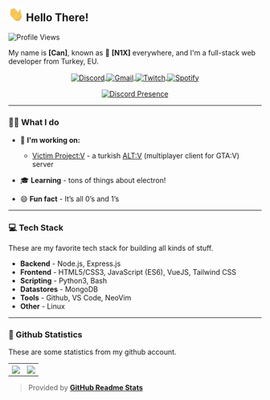 ## <img src="https://raw.githubusercontent.com/ABSphreak/ABSphreak/master/gifs/Hi.gif" width="30px"> Hello There!

![Profile Views](https://komarev.com/ghpvc/?username=CANAKIL&color=7C3138&style=flat-square)

My name is **[Can]**, known as 🐸 **[N1X]** everywhere, and I'm a full-stack web developer from Turkey, EU.

<p align="center">
   <a href="https://discord.com/users/428241515727552522" target="_blank" rel="nofollow">
      <img src="https://github.com/CANAKIL/CANAKIL/blob/master/discord.svg" alt="Discord" width="32" align="center">
   </a>
   <a href="mailto:canakildev@gmail.com" target="_blank" rel="nofollow">
      <img src="https://github.com/CANAKIL/CANAKIL/blob/master/gmail.svg" alt="Gmail" width="32" align="center">
   </a>
   <a href="https://www.twitch.tv/cannsec" target="_blank" rel="nofollow">
      <img src="https://github.com/CANAKIL/CANAKIL/blob/master/twitch.svg" alt="Twitch" width="32" align="center">
   </a>
   <a href="https://open.spotify.com/user/sxbhhtd772ad8koypib29c33x?si=f6ec0551bff74d56" target="_blank" rel="nofollow">
      <img src="https://github.com/CANAKIL/CANAKIL/blob/master/spotify.svg" alt="Spotify" width="32" align="center">
   </a>
</p>

<p align="center">
   <a href="https://discord.com/users/428241515727552522" target="_blank" rel="nofollow">
      <img src="https://lanyard-profile-readme.vercel.app/api/428241515727552522?idleMessage=Probably%20doing%20something%20else..." alt="Discord Presence" align="center">
   </a>
</p>

---

### 👨‍💻 What I do
      
   * 💼 **I'm working on:**
      * [Victim Project:V] - a turkish [ALT:V] (multiplayer client for GTA:V) server

   * 🎓 **Learning** - tons of things about electron!
   * 😄 **Fun fact** - It’s all 0’s and 1’s

---

### 💻 Tech Stack
These are my favorite tech stack for building all kinds of stuff.

   * **Backend** - Node.js, Express.js
   * **Frontend** - HTML5/CSS3, JavaScript (ES6), VueJS, Tailwind CSS
   * **Scripting** - Python3, Bash
   * **Datastores** - MongoDB
   * **Tools** - Github, VS Code, NeoVim
   * **Other** - Linux

---

### 🧾 Github Statistics
These are some statistics from my github account.

   <table>
  <tr>
    <td align="center" style="padding=0;width=50%;">
      <img align="center" style="padding=0;" src="https://github-readme-stats-eight-theta.vercel.app/api?username=canakil&show_icons=true&include_all_commits=true&count_private=true&bg_color=1c1c1c&hide_border=true&text_color=ffffff&title_color=c3002f&icon_color=c3002f&hide_title=true" />
    </td>
    <td align="center" style="padding=0;width=50%;">
      <img align="center" style="padding=0;" src="https://github-readme-stats.quantumlytangled.vercel.app/api/top-langs/?username=CANAKIL&layout=compact&bg_color=1c1c1c&hide_border=true&text_color=ffffff&title_color=c3002f&icon_color=c3002f&hide_title=true&count_private=true" />
    </td>
  </tr>
</table>

> Provided by **[GitHub Readme Stats]**

<!--START_SECTION:links-->

[InversifyJS]:             https://github.com/inversify
[Atlas]:                   https://github.com/abstractFlo/atlas
[ALT:V]:                   https://altv.mp

[use-lanyard]:             https://github.com/LeonardSSH/use-lanyard

[`discord`]:               https://discord.com/

[ValetDiscordBot]:         https://github.com/ValetDiscordBot
[Victim Project:V]:        https://discord.gg/victimrpg
[Skippy]:                  https://github.com/skippybot

[Discord]:                 https://discord.com/users/912039067871490139
[Gmail]:                   mailto:canakildev@gmail.com
[Twitch]:                  https://www.twitch.tv/cannsec
[Spotify]:                 https://open.spotify.com/user/sxbhhtd772ad8koypib29c33x?si=08d6c1ff26064c79

[HTML5]:                   https://developer.mozilla.org/en-US/docs/Web/HTML
[CSS3]:                    https://developer.mozilla.org/en-US/docs/Web/CSS
[PHP]:                     https://www.php.net/
[Node.js]:                 https://nodejs.org/en/
[JS]:                      https://developer.mozilla.org/en-US/docs/Web/JavaScript
[TS]:                      https://www.typescriptlang.org/
[Sass]:                    https://sass-lang.com/
[Vue.js]:                  https://vuejs.org/

[Git]:                     https://git-scm.com/
[npm]:                     https://npmjs.com
[MySQL]:                   https://www.mysql.com/
[MongoDB]:                 https://www.mongodb.com/
[PostgreSQL]:              https://www.postgresql.org/
[NeoVim]:                  https://neovim.io/
[VSCode Insiders]:         https://code.visualstudio.com/insiders/
[Sublime Text 3]:          https://www.sublimetext.com/
[Bash]:                    https://www.gnu.org/software/bash/
[Bootstrap]:               https://getbootstrap.com
[Webpack]:                 https://webpack.js.org
[Nuxt.js]:                 https://nuxtjs.org/
[Photoshop]:               https://www.photoshop.com/en
[Illustrator]:             https://www.adobe.com/in/products/illustrator.html
[Linux]:                   https://www.linux.org/
[Redis]:                   https://redis.io/

[`manele playlist`]:       https://open.spotify.com/playlist/329xtb1CReijERQqI6dJCV?si=Lhlzc7MGT2yTmI4V46tarA
[Leaks-Profile]:           https://www.leaks.ro/profile/8-leonard/
[GitHub Readme Stats]:     https://github.com/anuraghazra/github-readme-stats

[openweathermap.org]:      https://openweathermap.org/

<!--END_SECTION:links-->
